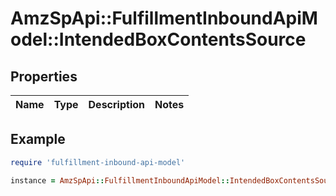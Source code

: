# AmzSpApi::FulfillmentInboundApiModel::IntendedBoxContentsSource

## Properties

| Name | Type | Description | Notes |
| ---- | ---- | ----------- | ----- |

## Example

```ruby
require 'fulfillment-inbound-api-model'

instance = AmzSpApi::FulfillmentInboundApiModel::IntendedBoxContentsSource.new()
```

